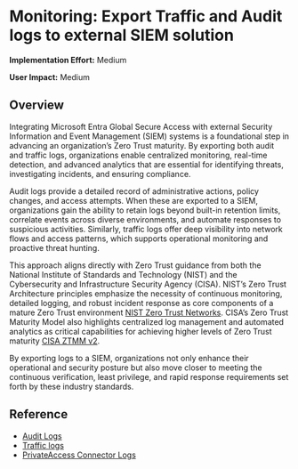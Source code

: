 ﻿# Monitoring: Export Traffic and Audit logs to external SIEM solution

**Implementation Effort:** Medium 

**User Impact:** Medium 
 
## Overview
Integrating Microsoft Entra Global Secure Access with external Security Information and Event Management (SIEM) systems is a foundational step in advancing an organization’s Zero Trust maturity. By exporting both audit and traffic logs, organizations enable centralized monitoring, real-time detection, and advanced analytics that are essential for identifying threats, investigating incidents, and ensuring compliance.

Audit logs provide a detailed record of administrative actions, policy changes, and access attempts. When these are exported to a SIEM, organizations gain the ability to retain logs beyond built-in retention limits, correlate events across diverse environments, and automate responses to suspicious activities. Similarly, traffic logs offer deep visibility into network flows and access patterns, which supports operational monitoring and proactive threat hunting.

This approach aligns directly with Zero Trust guidance from both the National Institute of Standards and Technology (NIST) and the Cybersecurity and Infrastructure Security Agency (CISA). NIST’s Zero Trust Architecture principles emphasize the necessity of continuous monitoring, detailed logging, and robust incident response as core components of a mature Zero Trust environment [NIST Zero Trust Networks](https://www.nist.gov/programs-projects/zero-trust-networks). CISA’s Zero Trust Maturity Model also highlights centralized log management and automated analytics as critical capabilities for achieving higher levels of Zero Trust maturity [CISA ZTMM v2](https://www.cisa.gov/sites/default/files/2023-04/CISA_Zero_Trust_Maturity_Model_Version_2_508c.pdf).

By exporting logs to a SIEM, organizations not only enhance their operational and security posture but also move closer to meeting the continuous verification, least privilege, and rapid response requirements set forth by these industry standards.

## Reference

- [Audit Logs](https://learn.microsoft.com/en-us/entra/global-secure-access/how-to-access-audit-logs#save-audit-logs)
- [Traffic logs](https://learn.microsoft.com/en-us/entra/global-secure-access/how-to-view-traffic-logs#configure-diagnostic-settings-to-export-logs)
- [PrivateAccess Connector Logs](https://learn.microsoft.com/en-us/entra/global-secure-access/how-to-export-connector-logs)
